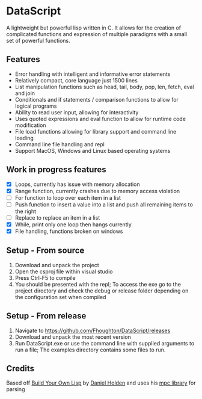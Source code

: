 # DataScript
A lightweight but powerful lisp written in C. It allows for the creation of complicated functions and expression of multiple paradigms with a small set of powerful functions.

## Features
- Error handling with intelligent and informative error statements
- Relatively compact, core language just 1500 lines
- List manipulation functions such as head, tail, body, pop, len, fetch, eval and join
- Conditionals and if statements / comparison functions to allow for logical programs
- Ability to read user input, allowing for interactivity
- Uses quoted expressions and eval function to allow for runtime code modification
- File load functions allowing for library support and command line loading
- Command line file handling and repl
- Support MacOS, Windows and Linux based operating systems

## Work in progress features
- [X] Loops, currently has issue with memory allocation
- [X] Range function, currently crashes due to memory access violation
- [ ] For function to loop over each item in a list
- [ ] Push function to insert a value into a list and push all remaining items to the right
- [ ] Replace to replace an item in a list
- [X] While, print only one loop then hangs currently
- [X] File handling, functions broken on windows

## Setup - From source
1) Download and unpack the project
2) Open the csproj file within visual studio
3) Press Ctrl-F5 to compile
4) You should be presented with the repl; To access the exe go to the project directory and check the debug or release folder depending on the configuration set when compiled

## Setup - From release
1) Navigate to https://github.com/Fhoughton/DataScript/releases
2) Download and unpack the most recent version
3) Run DataScript.exe or use the command line with supplied arguments to run a file; The examples directory contains some files to run.

## Credits
Based off [Build Your Own Lisp](https://www.amazon.com/Build-Your-Lisp-Daniel-Holden/dp/1501006622) by [Daniel Holden](https://github.com/orangeduck) and uses his [mpc library](https://github.com/orangeduck/mpc) for parsing
